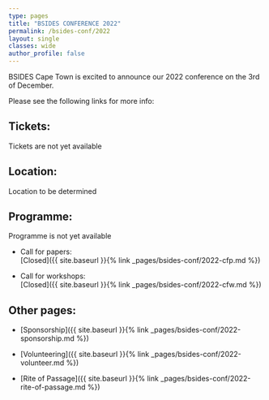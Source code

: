 ```yaml
---
type: pages
title: "BSIDES CONFERENCE 2022"
permalink: /bsides-conf/2022
layout: single
classes: wide
author_profile: false
---
```

<p>BSIDES Cape Town is excited to announce our 2022 conference on the 3rd of  December.</p>
<p>Please see the following links for more info:</p>



## Tickets:
Tickets are not yet available

## Location:
Location to be determined

## Programme:
Programme is not yet available  


- Call for papers:  
[Closed]({{ site.baseurl }}{% link _pages/bsides-conf/2022-cfp.md %}) 

- Call for workshops:  
[Closed]({{ site.baseurl }}{% link _pages/bsides-conf/2022-cfw.md %}) 

## Other pages:
  
- [Sponsorship]({{ site.baseurl }}{% link _pages/bsides-conf/2022-sponsorship.md %})  
  
- [Volunteering]({{ site.baseurl }}{% link _pages/bsides-conf/2022-volunteer.md %})  

- [Rite of Passage]({{ site.baseurl }}{% link _pages/bsides-conf/2022-rite-of-passage.md %})  

